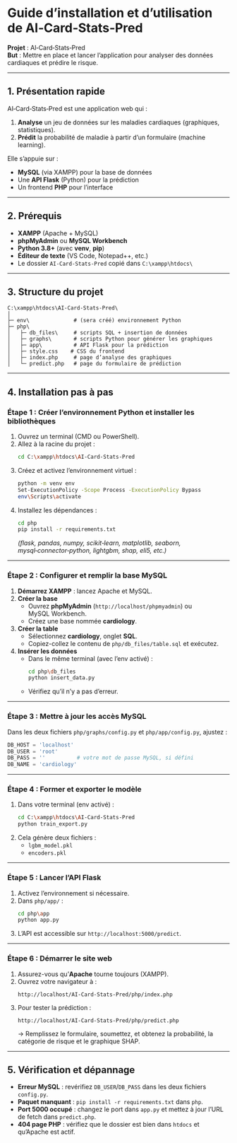 # Guide d’installation et d’utilisation de AI‑Card‑Stats‑Pred

**Projet** : AI‑Card‑Stats‑Pred  
**But** : Mettre en place et lancer l’application pour analyser des données cardiaques et prédire le risque.

---

## 1. Présentation rapide

AI‑Card‑Stats‑Pred est une application web qui :

1. **Analyse** un jeu de données sur les maladies cardiaques (graphiques, statistiques).  
2. **Prédit** la probabilité de maladie à partir d’un formulaire (machine learning).  

Elle s’appuie sur :
- **MySQL** (via XAMPP) pour la base de données  
- Une **API Flask** (Python) pour la prédiction  
- Un frontend **PHP** pour l’interface  

---

## 2. Prérequis

- **XAMPP** (Apache + MySQL)  
- **phpMyAdmin** ou **MySQL Workbench**  
- **Python 3.8+** (avec **venv**, **pip**)  
- **Éditeur de texte** (VS Code, Notepad++, etc.)  
- Le dossier `AI‑Card‑Stats‑Pred` copié dans `C:\xampp\htdocs\`

---

## 3. Structure du projet

```
C:\xampp\htdocs\AI‑Card‑Stats‑Pred\
│
├─ env\              # (sera créé) environnement Python
├─ php\
│   ├─ db_files\     # scripts SQL + insertion de données
│   ├─ graphs\       # scripts Python pour générer les graphiques
│   ├─ app\          # API Flask pour la prédiction
│   ├─ style.css    # CSS du frontend
│   ├─ index.php     # page d’analyse des graphiques
│   └─ predict.php   # page du formulaire de prédiction
```

---

## 4. Installation pas à pas

### Étape 1 : Créer l’environnement Python et installer les bibliothèques

1. Ouvrez un terminal (CMD ou PowerShell).  
2. Allez à la racine du projet :
   ```bash
   cd C:\xampp\htdocs\AI‑Card‑Stats‑Pred
   ```
3. Créez et activez l’environnement virtuel :
   ```bash
   python -m venv env
   Set-ExecutionPolicy -Scope Process -ExecutionPolicy Bypass
   env\Scripts\activate
   ```
4. Installez les dépendances :
   ```bash
   cd php
   pip install -r requirements.txt
   ```
   *(flask, pandas, numpy, scikit‑learn, matplotlib, seaborn, mysql‑connector‑python, lightgbm, shap, eli5, etc.)*

---

### Étape 2 : Configurer et remplir la base MySQL

1. **Démarrez XAMPP** : lancez Apache et MySQL.  
2. **Créer la base**  
   - Ouvrez **phpMyAdmin** (`http://localhost/phpmyadmin`) ou MySQL Workbench.  
   - Créez une base nommée **cardiology**.  
3. **Créer la table**  
   - Sélectionnez **cardiology**, onglet **SQL**.  
   - Copiez-collez le contenu de `php/db_files/table.sql` et exécutez.  
4. **Insérer les données**  
   - Dans le même terminal (avec l’env activé) :
     ```bash
     cd php\db_files
     python insert_data.py
     ```
   - Vérifiez qu’il n’y a pas d’erreur.

---

### Étape 3 : Mettre à jour les accès MySQL

Dans les deux fichiers `php/graphs/config.py` et `php/app/config.py`, ajustez :
```python
DB_HOST = 'localhost'
DB_USER = 'root'
DB_PASS = ''          # votre mot de passe MySQL, si défini
DB_NAME = 'cardiology'
```

---

### Étape 4 : Former et exporter le modèle

1. Dans votre terminal (env activé) :
   ```bash
   cd C:\xampp\htdocs\AI‑Card‑Stats‑Pred
   python train_export.py
   ```
2. Cela génère deux fichiers :
   - `lgbm_model.pkl`  
   - `encoders.pkl`  

---

### Étape 5 : Lancer l’API Flask

1. Activez l’environnement si nécessaire.  
2. Dans `php/app/` :
   ```bash
   cd php\app
   python app.py
   ```
3. L’API est accessible sur `http://localhost:5000/predict`.

---

### Étape 6 : Démarrer le site web

1. Assurez-vous qu’**Apache** tourne toujours (XAMPP).  
2. Ouvrez votre navigateur à :
   ```
   http://localhost/AI‑Card‑Stats‑Pred/php/index.php
   ```
3. Pour tester la prédiction :
   ```
   http://localhost/AI‑Card‑Stats‑Pred/php/predict.php
   ```
   → Remplissez le formulaire, soumettez, et obtenez la probabilité, la catégorie de risque et le graphique SHAP.

---

## 5. Vérification et dépannage

- **Erreur MySQL** : revérifiez `DB_USER`/`DB_PASS` dans les deux fichiers `config.py`.  
- **Paquet manquant** : `pip install -r requirements.txt` dans `php`.  
- **Port 5000 occupé** : changez le port dans `app.py` et mettez à jour l’URL de fetch dans `predict.php`.  
- **404 page PHP** : vérifiez que le dossier est bien dans `htdocs` et qu’Apache est actif.
